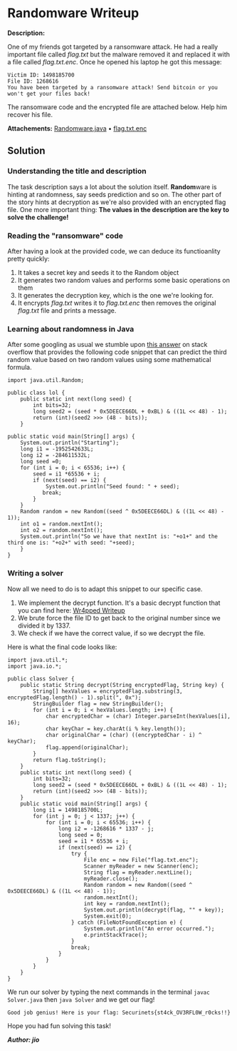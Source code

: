 # Randomware Writeup

**Description:**

One of my friends got targeted by a ransomware attack. He had a really important file called *flag.txt* but the malware removed it and replaced it with a file called *flag.txt.enc*. Once he opened his laptop he got this message:

    Victim ID: 1498185700
    File ID: 1268616
    You have been targeted by a ransomware attack! Send bitcoin or you won't get your files back!

The ransomware code and the encrypted file are attached below. Help him recover his file.

**Attachements:**
[Randomware.java](Files\Randomware.java) • [flag.txt.enc](Files\flag.txt.enc)

## Solution

### Understanding the title and description

The task description says a lot about the solution itself. **Random**ware is hinting at randomness, say seeds prediction and so on. The other part of the story hints at decryption as we're also provided with an encrypted flag file. One more important thing: **The values in the description are the key to solve the challenge!**

### Reading the "ransomware" code

After having a look at the provided code, we can deduce its functioanlity pretty quickly:

 1. It takes a secret key and seeds it to the Random object
 2. It generates two random values and performs some basic operations on them
 3. It generates the decryption key, which is the one we're looking for.
 4. It encrypts *flag.txt* writes it to *flag.txt.enc* then removes the original *flag.txt* file and prints a message.

### Learning about randomness in Java

After some googling as usual we stumble upon [this answer](https://crypto.stackexchange.com/questions/51686/how-to-determine-the-next-number-from-javas-random-method) on stack overflow that provides the following code snippet that can predict the third random value based on two random values using some mathematical formula.

    import java.util.Random;

    public class lol {
        public static int next(long seed) {
            int bits=32;
            long seed2 = (seed * 0x5DEECE66DL + 0xBL) & ((1L << 48) - 1);
            return (int)(seed2 >>> (48 - bits));
        }

    public static void main(String[] args) {
        System.out.println("Starting");
        long i1 = -1952542633L;
        long i2 = -284611532L;
        long seed =0;
        for (int i = 0; i < 65536; i++) {
            seed = i1 *65536 + i;
            if (next(seed) == i2) {
                System.out.println("Seed found: " + seed);
               break;
            }
        }
        Random random = new Random((seed ^ 0x5DEECE66DL) & ((1L << 48) - 1));
        int o1 = random.nextInt();
        int o2 = random.nextInt();
        System.out.println("So we have that nextInt is: "+o1+" and the third one is: "+o2+" with seed: "+seed);
        }
    }

### Writing a solver

Now all we need to do is to adapt this snippet to our specific case.

 1. We implement the decrypt function. It's a basic decrypt function that you can find here: [Wr4pped Writeup](Wr4pped.md)
 2. We brute force the file ID to get back to the original number since we divided it by 1337.
 3. We check if we have the correct value, if so we decrypt the file.

Here is what the final code looks like:

    import java.util.*;
    import java.io.*;

    public class Solver {
        public static String decrypt(String encryptedFlag, String key) {
            String[] hexValues = encryptedFlag.substring(3, encryptedFlag.length() - 1).split(", 0x");
            StringBuilder flag = new StringBuilder();
            for (int i = 0; i < hexValues.length; i++) {
                char encryptedChar = (char) Integer.parseInt(hexValues[i], 16);
                char keyChar = key.charAt(i % key.length());
                char originalChar = (char) ((encryptedChar - i) ^ keyChar);
                flag.append(originalChar);
            }
            return flag.toString();
        }
        public static int next(long seed) {
            int bits=32;
            long seed2 = (seed * 0x5DEECE66DL + 0xBL) & ((1L << 48) - 1);
            return (int)(seed2 >>> (48 - bits));
        }
        public static void main(String[] args) {
            long i1 = 1498185700L;
            for (int j = 0; j < 1337; j++) {
                for (int i = 0; i < 65536; i++) {
                    long i2 = -1268616 * 1337 - j;
                    long seed = 0;
                    seed = i1 * 65536 + i;
                    if (next(seed) == i2) {
                        try {
                            File enc = new File("flag.txt.enc");
                            Scanner myReader = new Scanner(enc);
                            String flag = myReader.nextLine();
                            myReader.close();
                            Random random = new Random((seed ^ 0x5DEECE66DL) & ((1L << 48) - 1));
                            random.nextInt();
                            int key = random.nextInt();
                            System.out.println(decrypt(flag, "" + key));
                            System.exit(0);
                        } catch (FileNotFoundException e) {
                            System.out.println("An error occurred.");
                            e.printStackTrace();
                        }
                        break;
                    }
                }
            }
        }
    }

We run our solver by typing the next commands in the terminal `javac Solver.java` then `java Solver` and we get our flag!

    Good job genius! Here is your flag: Securinets{st4ck_OV3RFL0W_r0cks!!}

Hope you had fun solving this task!

***Author: jio***
